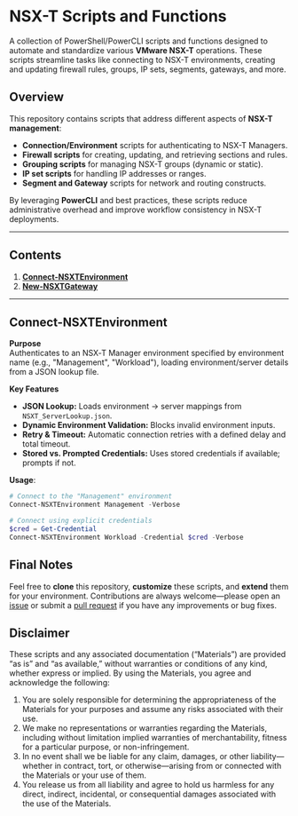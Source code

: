 # NSX-T Scripts and Functions

A collection of PowerShell/PowerCLI scripts and functions designed to automate and standardize various **VMware NSX-T** operations. These scripts streamline tasks like connecting to NSX-T environments, creating and updating firewall rules, groups, IP sets, segments, gateways, and more.

## Overview

This repository contains scripts that address different aspects of **NSX-T management**:

- **Connection/Environment** scripts for authenticating to NSX-T Managers.
- **Firewall scripts** for creating, updating, and retrieving sections and rules.
- **Grouping scripts** for managing NSX-T groups (dynamic or static).
- **IP set scripts** for handling IP addresses or ranges.
- **Segment and Gateway** scripts for network and routing constructs.

By leveraging **PowerCLI** and best practices, these scripts reduce administrative overhead and improve workflow consistency in NSX-T deployments.

---

## Contents

1. **[Connect-NSXTEnvironment](#connect-nsxtenvironment)**
2. **[New-NSXTGateway](#new-nsxtgateway)**  

---

## Connect-NSXTEnvironment

**Purpose**  
Authenticates to an NSX‑T Manager environment specified by environment name (e.g., "Management", "Workload"), loading environment/server details from a JSON lookup file.

**Key Features**  
- **JSON Lookup:** Loads environment → server mappings from `NSXT_ServerLookup.json`.  
- **Dynamic Environment Validation:** Blocks invalid environment inputs.  
- **Retry & Timeout:** Automatic connection retries with a defined delay and total timeout.  
- **Stored vs. Prompted Credentials:** Uses stored credentials if available; prompts if not.

**Usage**:
```powershell
# Connect to the "Management" environment
Connect-NSXTEnvironment Management -Verbose

# Connect using explicit credentials
$cred = Get-Credential
Connect-NSXTEnvironment Workload -Credential $cred -Verbose
```

## Final Notes

Feel free to **clone** this repository, **customize** these scripts, and **extend** them for your environment. Contributions are always welcome—please open an [issue](../../issues) or submit a [pull request](../../pulls) if you have any improvements or bug fixes. 


## Disclaimer

These scripts and any associated documentation (“Materials”) are provided “as is” and “as available,” without warranties or conditions of any kind, whether express or implied. By using the Materials, you agree and acknowledge the following:

1. You are solely responsible for determining the appropriateness of the Materials for your purposes and assume any risks associated with their use.
2. We make no representations or warranties regarding the Materials, including without limitation implied warranties of merchantability, fitness for a particular purpose, or non-infringement.
3. In no event shall we be liable for any claim, damages, or other liability—whether in contract, tort, or otherwise—arising from or connected with the Materials or your use of them.
4. You release us from all liability and agree to hold us harmless for any direct, indirect, incidental, or consequential damages associated with the use of the Materials.
